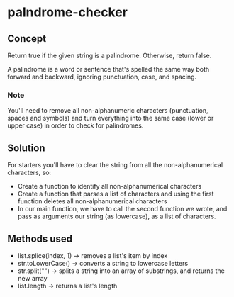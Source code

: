 # palndrome-checker

## Concept
Return true if the given string is a palindrome. Otherwise, return false.

A palindrome is a word or sentence that's spelled the same way both forward and backward, ignoring punctuation, case, and spacing.

### Note
You'll need to remove all non-alphanumeric characters (punctuation, spaces and symbols) and turn everything into the same case (lower or upper case) in order to check for palindromes.

## Solution
For starters you'll have to clear the string from all the non-alphanumerical characters, so:
  * Create a function to identify all non-alphanumerical characters
  * Create a function that parses a list of characters and using the first function deletes all non-alphanumerical characters
  * In our main function, we have to call the second function we wrote, and pass as arguments our string (as lowercase), as a list of characters.

## Methods used
  * list.splice(index, 1) -> removes a list's item by index
  * str.toLowerCase() -> converts a string to lowercase letters
  * str.split("") -> splits a string into an array of substrings, and returns the new array
  * list.length -> returns a list's length
